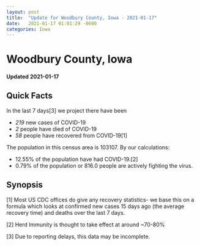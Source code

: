 ```yaml
---
layout: post
title:  "Update for Woodbury County, Iowa - 2021-01-17"
date:   2021-01-17 01:01:29 -0600
categories: Iowa
---
```


# Woodbury County, Iowa
#### Updated 2021-01-17

## Quick Facts

In the last 7 days[3] we project there have been
- *219* new cases of COVID-19
- *2* people have died of COVID-19
- *58* people have recovered from COVID-19[1]

The population in this census area is 103107. By our calculations:
- 12.55% of the population have had COVID-19.[2]
- 0.79% of the population or 816.0 people are actively fighting the virus.

## Synopsis




[1] Most US CDC offices do give any recovery statistics- we base this on a formula which looks at confirmed new cases
15 days ago (the average recovery time) and deaths over the last 7 days.

[2] Herd Immunity is thought to take effect at around ~70-80%

[3] Due to reporting delays, this data may be incomplete.
 
    